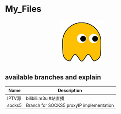 # My_Files

<p align="center">
  <img src="https://raw.githubusercontent.com/TT3301/QX/main/icon/PacMan.png">
</p>

## available branches and explain

| Name   | Description                                                   |
| ------------- | ------------------------------------------------------------- |
| IPTV源 | bilibili.m3u #站直播      |
| socks5        | Branch for SOCKS5 proxyIP implementation                      |



